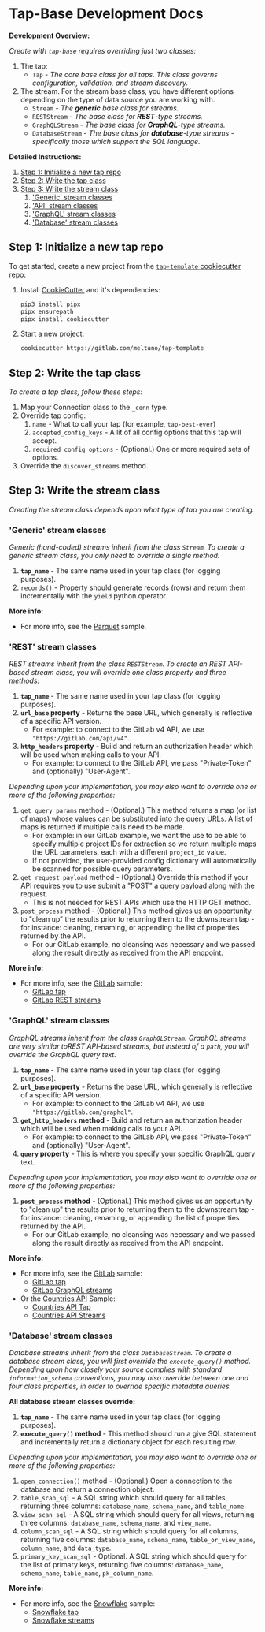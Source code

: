 # Tap-Base Development Docs

**Development Overview:**

_Create with `tap-base` requires overriding just two classes:_

1. The tap:
    - `Tap` - _The core base class for all taps. This class governs configuration, validation,
      and stream discovery._
2. The stream. For the stream base class, you have different options depending on the type of data
   source you are working with.
    - `Stream` - _The **generic** base class for streams._
    - `RESTStream` - _The base class for **REST**-type streams._
    - `GraphQLStream` - _The base class for **GraphQL**-type streams._
    - `DatabaseStream` - _The base class for **database**-type streams - specifically those
      which support the SQL language._

**Detailed Instructions:**

1. [Step 1: Initialize a new tap repo](#step-1-initialize-a-new-tap-repo)
2. [Step 2: Write the tap class](#step-2-write-the-tap-class)
3. [Step 3: Write the stream class](#step-3-write-the-stream-class)
   1. ['Generic' stream classes](#generic-stream-classes)
   2. ['API' stream classes](#api-stream-classes)
   3. ['GraphQL' stream classes](#graphql-stream-classes)
   4. ['Database' stream classes](#database-stream-classes)

## Step 1: Initialize a new tap repo

To get started, create a new project from the
[`tap-template` cookiecutter repo](https://gitlab.com/meltano/tap-template):

1. Install [CookieCutter](https://cookiecutter.readthedocs.io) and it's dependencies:

    ```bash
    pip3 install pipx
    pipx ensurepath
    pipx install cookiecutter
    ```

2. Start a new project:

    ```bash
    cookiecutter https://gitlab.com/meltano/tap-template
    ```

## Step 2: Write the tap class

_To create a tap class, follow these steps:_

1. Map your Connection class to the `_conn` type.
2. Override tap config:
   1. `name` - What to call your tap (for example, `tap-best-ever`)
   2. `accepted_config_keys` - A lit of all config options that this tap will accept.
   3. `required_config_options` - (Optional.) One or more required sets of options.
3. Override the `discover_streams` method.

## Step 3: Write the stream class

_Creating the stream class depends upon what type of tap you are creating._

### 'Generic' stream classes

_Generic (hand-coded) streams inherit from the class `Stream`. To create a generic
stream class, you only need to override a single method:_

1. **`tap_name`** - The same name used in your tap class (for logging purposes).
2. `records()` - Property should generate records (rows) and return them incrementally with the
   `yield` python operator.

**More info:**

- For more info, see the [Parquet](/tap_base/samples/sample_tap_parquet) sample.

### 'REST' stream classes

_REST streams inherit from the class `RESTStream`. To create an REST API-based
stream class, you will override one class property and three methods:_

1. **`tap_name`** - The same name used in your tap class (for logging purposes).
2. **`url_base` property** - Returns the base URL, which generally is reflective of a specific API version.
   - For example: to connect to the GitLab v4 API, we use `"https://gitlab.com/api/v4"`.
3. **`http_headers` property** - Build and return an authorization header which will be used when
   making calls to your API.
   - For example: to connect to the GitLab API, we pass "Private-Token" and (optionally) "User-Agent".

_Depending upon your implementation, you may also want to override one or more of the following properties:_

1. `get_query_params` method - (Optional.) This method returns a map (or list of maps) whose values can be
   substituted into the query URLs. A list of maps is returned if multiple calls need to be made.
   - For example: in our GitLab example, we want the use to be able to specify multiple project IDs
     for extraction so we return multiple maps the URL parameters, each with a different
     `project_id` value.
   - If not provided, the user-provided config dictionary will automatically be scanned for possible
     query parameters.
2. `get_request_payload` method - (Optional.) Override this method if your API requires you to use
   submit a "POST" a query payload along with the request.
   - This is not needed for REST APIs which use the HTTP GET method.
3. `post_process` method - (Optional.) This method gives us an opportunity to "clean up" the results
   prior to returning them to the downstream tap - for instance: cleaning, renaming, or appending
   the list of properties returned by the API.
   - For our GitLab example, no cleansing was necessary and we passed along the result directly as
     received from the API endpoint.

**More info:**

- For more info, see the [GitLab](/tap_base/samples/sample_tap_gitlab) sample:
  - [GitLab tap](/tap_base/samples/sample_tap_gitlab/gitlab_tap.py)
  - [GitLab REST streams](tap_base/samples/sample_tap_gitlab/gitlab_rest_streams.py)

### 'GraphQL' stream classes

_GraphQL streams inherit from the class `GraphQLStream`. GraphQL streams are very similar toREST API-based streams, but instead of a `path`, you will override the GraphQL query text._

1. **`tap_name`** - The same name used in your tap class (for logging purposes).
2. **`url_base` property** - Returns the base URL, which generally is reflective of a specific API version.
   - For example: to connect to the GitLab v4 API, we use `"https://gitlab.com/graphql"`.
3. **`get_http_headers` method** - Build and return an authorization header which will be used when
   making calls to your API.
   - For example: to connect to the GitLab API, we pass "Private-Token" and (optionally) "User-Agent".
4. **`query` property** - This is where you specify your specific GraphQL query text.

_Depending upon your implementation, you may also want to override one or more of the following properties:_

1. **`post_process` method** - (Optional.) This method gives us an opportunity to "clean up" the results prior
   to returning them to the downstream tap - for instance: cleaning, renaming, or appending the list
   of properties returned by the API.
   - For our GitLab example, no cleansing was necessary and we passed along the result directly as
     received from the API endpoint.

**More info:**

- For more info, see the [GitLab](/tap_base/samples/sample_tap_gitlab) sample:
  - [GitLab tap](/tap_base/samples/sample_tap_gitlab/gitlab_tap.py)
  - [GitLab GraphQL streams](/tap_base/samples/sample_tap_gitlab/gitlab_rest_streams.py)
- Or the [Countries API](/tap_base/samples/sample_tap_countries) Sample:
  - [Countries API Tap](/tap_base/samples/sample_tap_countries/countries_tap.py)
  - [Countries API Streams](/tap_base/samples/sample_tap_countries/countries_streams.py)

### 'Database' stream classes

_Database streams inherit from the class `DatabaseStream`. To create a database
stream class, you will first override the `execute_query()` method. Depending upon how closely your
source complies with standard `information_schema` conventions, you may also override between
one and four class properties, in order to override specific metadata queries._

**All database stream classes override:**

1. **`tap_name`** - The same name used in your tap class (for logging purposes).
2. **`execute_query()` method** - This method should run a give SQL statement and incrementally return a dictionary
   object for each resulting row.

_Depending upon your implementation, you may also want to override one or more of the following properties:_

1. `open_connection()` method - (Optional.) Open a connection to the database and return a connection object.
2. `table_scan_sql` - A SQL string which should query for all tables, returning three columns: `database_name`, `schema_name`, and `table_name`.
3. `view_scan_sql` - A SQL string which should query for all views, returning three columns: `database_name`, `schema_name`, and `view_name`.
4. `column_scan_sql` - A SQL string which should query for all columns, returning five columns: `database_name`, `schema_name`, `table_or_view_name`, `column_name`, and `data_type`.
5. `primary_key_scan_sql` - Optional. A SQL string which should query for the list of primary keys, returning five columns: `database_name`, `schema_name`, `table_name`, `pk_column_name`.

**More info:**

- For more info, see the [Snowflake](/tap_base/samples/sample_tap_snowflake) sample:
  - [Snowflake tap](/tap_base/samples/sample_tap_snowflake/snowflake_tap.py)
  - [Snowflake streams](/tap_base/samples/sample_tap_snowflake/snowflake_tap_stream.py)
